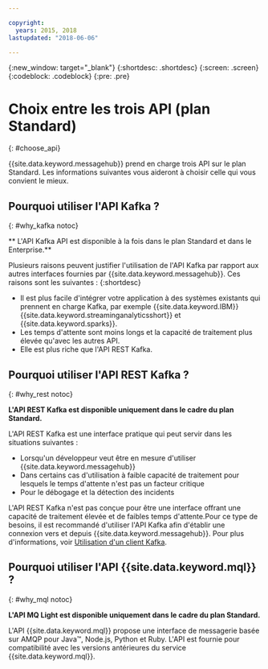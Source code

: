 ```yaml
---

copyright:
  years: 2015, 2018
lastupdated: "2018-06-06"

---
```


{:new_window: target="_blank"}
{:shortdesc: .shortdesc}
{:screen: .screen}
{:codeblock: .codeblock}
{:pre: .pre}

# Choix entre les trois API (plan Standard)
{: #choose_api}

{{site.data.keyword.messagehub}} prend en charge trois API sur le plan Standard. Les informations suivantes vous aideront à choisir celle qui vous convient le mieux.

## Pourquoi utiliser l'API Kafka ?
{: #why_kafka notoc}

** L'API Kafka API est disponible à la fois dans le plan Standard et dans le Enterprise.**
<br/>

Plusieurs raisons peuvent justifier l'utilisation de l'API Kafka par rapport aux autres interfaces fournies par {{site.data.keyword.messagehub}}. Ces raisons sont les suivantes :
{:shortdesc}


* Il est plus facile d'intégrer votre application à des systèmes existants qui prennent en charge Kafka, par exemple {{site.data.keyword.IBM}} {{site.data.keyword.streaminganalyticsshort}} et {{site.data.keyword.sparks}}.
* Les temps d'attente sont moins longs et la capacité de traitement plus élevée qu'avec les autres API.
* Elle est plus riche que l'API REST Kafka.

## Pourquoi utiliser l'API REST Kafka ?
{: #why_rest notoc}

**L'API REST Kafka est disponible uniquement dans le cadre du plan Standard.**
<br/>

L'API REST Kafka est une interface pratique qui peut servir dans les situations suivantes :

* Lorsqu'un développeur veut être en mesure d'utiliser {{site.data.keyword.messagehub}}
* Dans certains cas d'utilisation à faible capacité de traitement pour lesquels le temps d'attente n'est pas un facteur critique
* Pour le débogage et la détection des incidents

L'API REST Kafka n'est pas conçue pour être une interface offrant une capacité de traitement élevée et de faibles temps d'attente.Pour ce type de besoins, il est recommandé d'utiliser l'API Kafka afin d'établir une connexion vers et depuis {{site.data.keyword.messagehub}}. Pour plus d'informations, voir [Utilisation d'un client Kafka](/docs/services/MessageHub/messagehub050.html#kafka_using).

## Pourquoi utiliser l'API {{site.data.keyword.mql}} ?
{: #why_mql notoc}

**L'API MQ Light est disponible uniquement dans le cadre du plan Standard.**
<br/>

L'API {{site.data.keyword.mql}} propose une interface de messagerie basée sur AMQP pour Java™, Node.js, Python et Ruby. L'API est fournie pour compatibilité avec les versions antérieures du service {{site.data.keyword.mql}}.
















